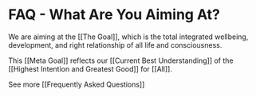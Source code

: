 # FAQ - What Are You Aiming At?

We are aiming at the [[The Goal]], which is the total integrated wellbeing, development, and right relationship of all life and consciousness. 

This [[Meta Goal]] reflects our [[Current Best Understanding]] of the [[Highest Intention and Greatest Good]] for [[All]]. 

See more [[Frequently Asked Questions]]  
